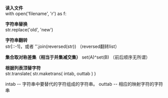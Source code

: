 **读入文件**  
with open('filename', 'r') as f:  

**字符串替换**  
str.replace('old', 'new')  

**字符串翻转**  
str[::-1]，或者 ''.join(reversed(str)) （reversed翻转list）

**集合取对称差集（相当于并集减交集）** 
set(A)^set(B) （前后顺序无所谓）

**根据列表顶替字符**  
str.translate( str.maketrans( intab, outtab ) )  

intab -- 字符串中要替代的字符组成的字符串。
outtab -- 相应的映射字符的字符串  
